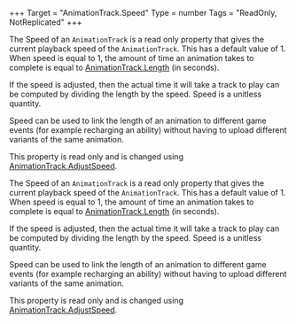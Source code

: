 +++
Target = "AnimationTrack.Speed"
Type = number
Tags = "ReadOnly, NotReplicated"
+++

The Speed of an `AnimationTrack` is a read only property that gives the current playback speed of the `AnimationTrack`. This has a default value of 1.  When speed is equal to 1, the amount of time an animation takes to complete is equal to [AnimationTrack.Length](https://developer.roblox.com/api-reference/property/AnimationTrack/Length) (in seconds).If the speed is adjusted, then the actual time it will take a track to play can be computed by dividing the length by the speed. Speed is a unitless quantity.Speed can be used to link the length of an animation to different game events (for example recharging an ability) without having to upload different variants of the same animation.This property is read only and is changed using [AnimationTrack.AdjustSpeed](https://developer.roblox.com/api-reference/function/AnimationTrack/AdjustSpeed).	The Speed of an `AnimationTrack` is a read only property that gives the current playback speed of the `AnimationTrack`. This has a default value of 1.  When speed is equal to 1, the amount of time an animation takes to complete is equal to [AnimationTrack.Length](https://developer.roblox.com/api-reference/property/AnimationTrack/Length) (in seconds).If the speed is adjusted, then the actual time it will take a track to play can be computed by dividing the length by the speed. Speed is a unitless quantity.Speed can be used to link the length of an animation to different game events (for example recharging an ability) without having to upload different variants of the same animation.This property is read only and is changed using [AnimationTrack.AdjustSpeed](https://developer.roblox.com/api-reference/function/AnimationTrack/AdjustSpeed).